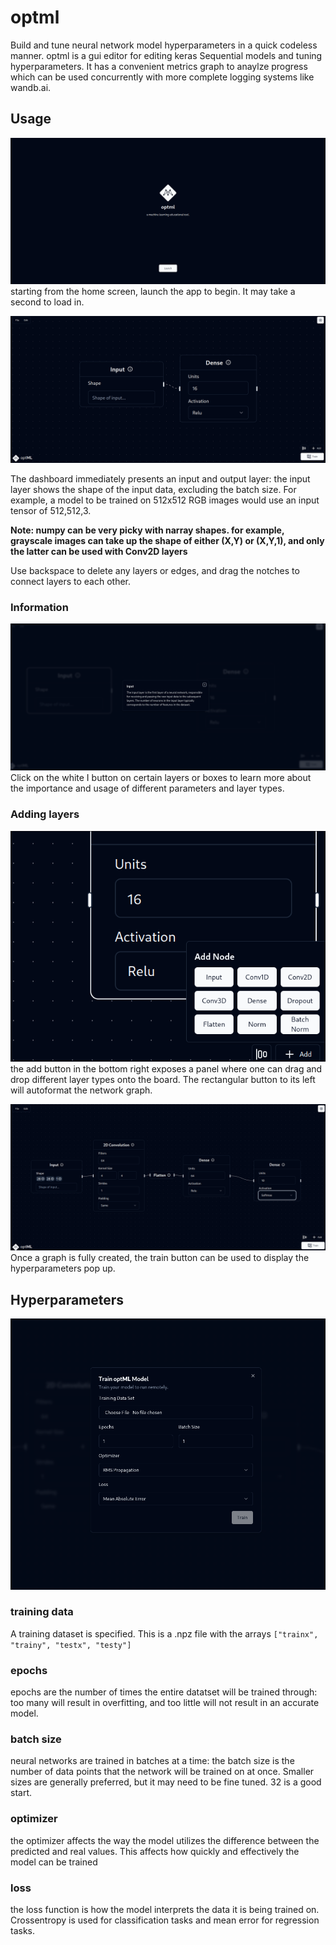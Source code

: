 # optml
Build and tune neural network model hyperparameters in a quick codeless manner. optml is a gui editor for editing keras Sequential models and tuning hyperparameters. It has a convenient metrics graph to anaylze progress which can be used concurrently with more complete logging systems like wandb.ai.

## Usage
![Alt text](./images/home.png)
starting from the home screen, launch the app to begin. It may take a second to load in.

![](./images/dashboard.png)

The dashboard immediately presents an input and output layer: the input layer shows the shape of the input data, excluding the batch size. For example, a model to be trained on 512x512 RGB images would use an input tensor of 512,512,3. 

**Note: numpy can be very picky with narray shapes. for example, grayscale images can take up the shape of either (X,Y) or (X,Y,1), and only the latter can be used with Conv2D layers**

Use backspace to delete any layers or edges, and drag the notches to connect layers to each other.

### Information 
![Alt text](./images/info.png)
Click on the white I button on certain layers or boxes to learn more about the importance and usage of different parameters and layer types. 
### Adding layers
![Alt text](./images/add.png)
the add button in the bottom right exposes a panel where one can drag and drop different layer types onto the board. 
The rectangular button to its left will autoformat the network graph. 

![Alt text](./images/graph.png)
Once a graph is fully created, the train button can be used to display the hyperparameters pop up. 

## Hyperparameters
![Alt text](./images/hyperparams.png)
### training data
A training dataset is specified. This is a .npz file with the arrays `["trainx", "trainy", "testx", "testy"]`

### epochs
epochs are the number of times the entire datatset will be trained through: too many will result in overfitting, and too little will not result in an accurate model.

### batch size
neural networks are trained in batches at a time: the batch size is the number of data points that the network will be trained on at once. Smaller sizes are generally preferred, but it may need to be fine tuned. 32 is a good start.

### optimizer
the optimizer affects the way the model utilizes the difference between the predicted and real values. This affects how quickly and effectively the model can be trained

### loss
the loss function is how the model interprets the data it is being trained on. Crossentropy is used for classification tasks and mean error for regression tasks. 

